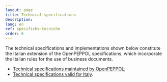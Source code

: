 ```yaml
---
layout: page
title: Technical specifications
description: 
lang: en
ref: specifiche-tecniche
order: 6
---
```


The technical specifications and implementations shown below constitute the Italian extension of the OpenPEPPOL specifications, which incorporate the Italian rules for the use of business documents.

- [Technical specifications maintained by OpenPEPPOL](https://peppol.eu/downloads/);
- [Technical specifications valid for Italy](https://notier.regione.emilia-romagna.it/docs/).
